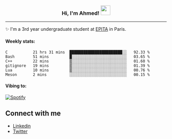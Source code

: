 <!-- Heading -->
<h3 align="center"> Hi, I'm Ahmed! <img src = "https://raw.githubusercontent.com/MartinHeinz/MartinHeinz/master/wave.gif" width = 30px></h3>

<!-- About section -->
---
✨ I'm a 3rd year undergraduate student at <a href="https://www.epita.fr/en/">EPITA</a> in Paris.

<h4 align ="left"> Weekly stats: </h4>

<!--START_SECTION:waka-->

```text
C           21 hrs 31 mins  ███████████████████████░░   92.33 %
Bash        51 mins         █░░░░░░░░░░░░░░░░░░░░░░░░   03.65 %
C++         22 mins         ▒░░░░░░░░░░░░░░░░░░░░░░░░   01.60 %
gitignore   19 mins         ▒░░░░░░░░░░░░░░░░░░░░░░░░   01.39 %
Lua         10 mins         ▒░░░░░░░░░░░░░░░░░░░░░░░░   00.76 %
Meson       2 mins          ░░░░░░░░░░░░░░░░░░░░░░░░░   00.15 %
```

<!--END_SECTION:waka-->

<!-- [![Ahmed's GitHub stats](https://github-readme-stats.vercel.app/api?username=ahmedhassayoune)](https://github.com/anuraghazra/github-readme-stats) -->

<h4 align ="left">Vibing to:</h4>

[![Spotify](https://novatorem-ten-lyart.vercel.app/api/spotify)](https://open.spotify.com/user/31knevkvll66tzc3gqtoi6ngjbre)

<!-- Connect section -->

## Connect with me
  * <a href="https://www.linkedin.com/in/ahmed-hassayoune-6a10ba251/">Linkedin</a>
  * <a href="https://twitter.com/Ahmedhassaaa">Twitter</a>

<!-- Connect section: END -->
